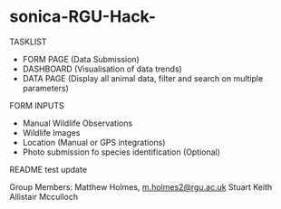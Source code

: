 # sonica-RGU-Hack-

TASKLIST

- FORM PAGE (Data Submission)
- DASHBOARD (Visualisation of data trends)
- DATA PAGE (Display all animal data, filter and search on multiple parameters)

FORM INPUTS
- Manual Wildlife Observations
- Wildlife Images
- Location (Manual or GPS integrations)
- Photo submission fo species identification (Optional)

README test update


Group Members:
Matthew Holmes, m.holmes2@rgu.ac.uk
Stuart Keith
Allistair Mcculloch